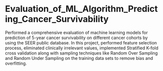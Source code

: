# Evaluation_of_ML_Algorithm_Predicting_Cancer_Survivability
Performed a comprehensive evaluation of machine learning models for prediction of 5-year cancer survivability on different cancer cohorts by using the SEER public database. 
In this project, performed feature selection process, eliminated clinically irrelevant values, implemented Stratified K-fold cross validation along with sampling techniques like Random Over Sampling and Random Under Sampling on the training data sets to remove bias and overfitting.
